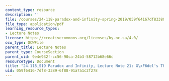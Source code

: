 ```yaml
---
content_type: resource
description: ''
file: /courses/24-118-paradox-and-infinity-spring-2019/059f64167df833896f8891a7a1c2f278_MIT24_118S19_LecNote21.pdf
file_type: application/pdf
learning_resource_types:
- Lecture Notes
license: https://creativecommons.org/licenses/by-nc-sa/4.0/
ocw_type: OCWFile
parent_title: Lecture Notes
parent_type: CourseSection
parent_uid: 9e4e932f-cc56-90ca-24b3-58712b68e66c
resourcetype: Document
title: "24.118_S19 Paradox and Infinity, Lecture Note 21: G\xF6del's Theorem II"
uid: 059f6416-7df8-3389-6f88-91a7a1c2f278
---
```

